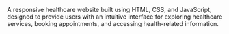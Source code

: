 A responsive healthcare website built using HTML, CSS, and JavaScript, designed to provide users with an intuitive interface for exploring healthcare services, booking appointments, and accessing health-related information.
